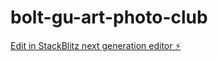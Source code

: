 # bolt-gu-art-photo-club

[Edit in StackBlitz next generation editor ⚡️](https://stackblitz.com/~/github.com/gigun-dev/bolt-gu-art-photo-club)